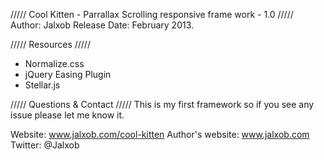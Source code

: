 ///// Cool Kitten - Parrallax Scrolling responsive frame work - 1.0 /////
Author: Jalxob
Release Date: February 2013.

///// Resources /////
- Normalize.css
- jQuery Easing Plugin
- Stellar.js

///// Questions & Contact /////
This is my first framework so if you see any issue please let me know it.

Website: www.jalxob.com/cool-kitten
Author's website: www.jalxob.com
Twitter: @Jalxob
